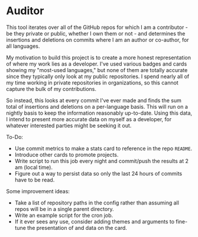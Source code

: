# Auditor

This tool iterates over all of the GitHub repos for which I am a contributor - be they private or public, whether I own them or not - and determines the insertions and deletions on commits where I am an author or co-author, for all languages.

My motivation to build this project is to create a more honest representation of where my work lies as a developer. I've used various badges and cards showing my "most-used languages," but none of them are totally accurate since they typically only look at my public repositories. I spend nearly all of my time working in private repositories in organizations, so this cannot capture the bulk of my contributions.

So instead, this looks at every commit I've ever made and finds the sum total of insertions and deletions on a per-language basis. This will run on a nightly basis to keep the information reasonably up-to-date. Using this data, I intend to present more accurate data on myself as a developer, for whatever interested parties might be seeking it out.

To-Do:
- Use commit metrics to make a stats card to reference in the repo `README`.
- Introduce other cards to promote projects.
- Write script to run this job every night and commit/push the results at 2 am (local time).
- Figure out a way to persist data so only the last 24 hours of commits have to be read.

Some improvement ideas:
- Take a list of repository paths in the config rather than assuming all repos will be in a single parent directory.
- Write an example script for the cron job.
- If it ever sees any use, consider adding themes and arguments to fine-tune the presentation of and data on the card.
